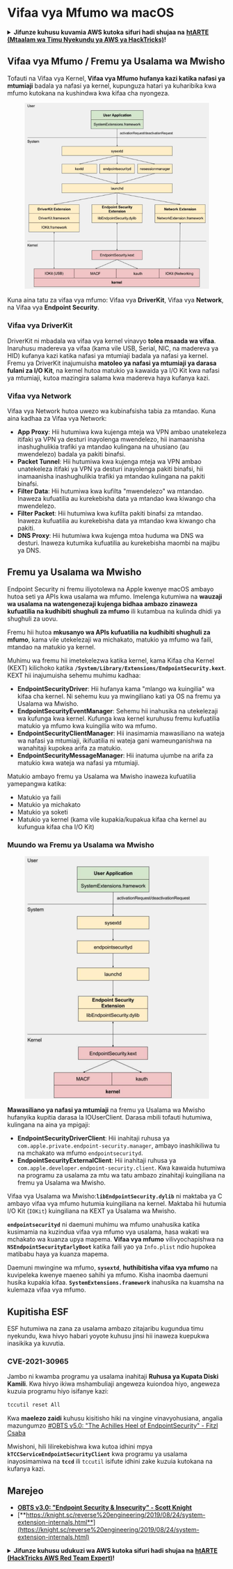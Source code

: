 # Vifaa vya Mfumo wa macOS

<details>

<summary><strong>Jifunze kuhusu kuvamia AWS kutoka sifuri hadi shujaa na</strong> <a href="https://training.hacktricks.xyz/courses/arte"><strong>htARTE (Mtaalam wa Timu Nyekundu ya AWS ya HackTricks)</strong></a><strong>!</strong></summary>

Njia nyingine za kusaidia HackTricks:

* Ikiwa unataka kuona **kampuni yako ikionekana kwenye HackTricks** au **kupakua HackTricks kwa PDF** Angalia [**MIPANGO YA USAJILI**](https://github.com/sponsors/carlospolop)!
* Pata [**bidhaa rasmi za PEASS & HackTricks**](https://peass.creator-spring.com)
* Gundua [**Familia ya PEASS**](https://opensea.io/collection/the-peass-family), mkusanyiko wetu wa [**NFTs**](https://opensea.io/collection/the-peass-family) ya kipekee
* **Jiunge na** 💬 [**Kikundi cha Discord**](https://discord.gg/hRep4RUj7f) au kikundi cha [**telegram**](https://t.me/peass) au **tufuate** kwenye **Twitter** 🐦 [**@carlospolopm**](https://twitter.com/hacktricks\_live)**.**
* **Shiriki mbinu zako za kuvamia kwa kuwasilisha PRs kwa** [**HackTricks**](https://github.com/carlospolop/hacktricks) na [**HackTricks Cloud**](https://github.com/carlospolop/hacktricks-cloud) github repos.

</details>

## Vifaa vya Mfumo / Fremu ya Usalama wa Mwisho

Tofauti na Vifaa vya Kernel, **Vifaa vya Mfumo hufanya kazi katika nafasi ya mtumiaji** badala ya nafasi ya kernel, kupunguza hatari ya kuharibika kwa mfumo kutokana na kushindwa kwa kifaa cha nyongeza.

<figure><img src="../../../.gitbook/assets/image (603).png" alt="https://knight.sc/images/system-extension-internals-1.png"><figcaption></figcaption></figure>

Kuna aina tatu za vifaa vya mfumo: Vifaa vya **DriverKit**, Vifaa vya **Network**, na Vifaa vya **Endpoint Security**.

### **Vifaa vya DriverKit**

DriverKit ni mbadala wa vifaa vya kernel vinavyo **tolea msaada wa vifaa**. Inaruhusu madereva ya vifaa (kama vile USB, Serial, NIC, na madereva ya HID) kufanya kazi katika nafasi ya mtumiaji badala ya nafasi ya kernel. Fremu ya DriverKit inajumuisha **matoleo ya nafasi ya mtumiaji ya darasa fulani za I/O Kit**, na kernel hutoa matukio ya kawaida ya I/O Kit kwa nafasi ya mtumiaji, kutoa mazingira salama kwa madereva haya kufanya kazi.

### **Vifaa vya Network**

Vifaa vya Network hutoa uwezo wa kubinafsisha tabia za mtandao. Kuna aina kadhaa za Vifaa vya Network:

* **App Proxy**: Hii hutumiwa kwa kujenga mteja wa VPN ambao unatekeleza itifaki ya VPN ya desturi inayolenga mwendelezo, hii inamaanisha inashughulikia trafiki ya mtandao kulingana na uhusiano (au mwendelezo) badala ya pakiti binafsi.
* **Packet Tunnel**: Hii hutumiwa kwa kujenga mteja wa VPN ambao unatekeleza itifaki ya VPN ya desturi inayolenga pakiti binafsi, hii inamaanisha inashughulikia trafiki ya mtandao kulingana na pakiti binafsi.
* **Filter Data**: Hii hutumiwa kwa kufilta "mwendelezo" wa mtandao. Inaweza kufuatilia au kurekebisha data ya mtandao kwa kiwango cha mwendelezo.
* **Filter Packet**: Hii hutumiwa kwa kufilta pakiti binafsi za mtandao. Inaweza kufuatilia au kurekebisha data ya mtandao kwa kiwango cha pakiti.
* **DNS Proxy**: Hii hutumiwa kwa kujenga mtoa huduma wa DNS wa desturi. Inaweza kutumika kufuatilia au kurekebisha maombi na majibu ya DNS.

## Fremu ya Usalama wa Mwisho

Endpoint Security ni fremu iliyotolewa na Apple kwenye macOS ambayo hutoa seti ya APIs kwa usalama wa mfumo. Imelenga kutumiwa na **wauzaji wa usalama na watengenezaji kujenga bidhaa ambazo zinaweza kufuatilia na kudhibiti shughuli za mfumo** ili kutambua na kulinda dhidi ya shughuli za uovu.

Fremu hii hutoa **mkusanyo wa APIs kufuatilia na kudhibiti shughuli za mfumo**, kama vile utekelezaji wa michakato, matukio ya mfumo wa faili, mtandao na matukio ya kernel.

Muhimu wa fremu hii imetekelezwa katika kernel, kama Kifaa cha Kernel (KEXT) kilichoko katika **`/System/Library/Extensions/EndpointSecurity.kext`**. KEXT hii inajumuisha sehemu muhimu kadhaa:

* **EndpointSecurityDriver**: Hii hufanya kama "mlango wa kuingilia" wa kifaa cha kernel. Ni sehemu kuu ya mwingiliano kati ya OS na fremu ya Usalama wa Mwisho.
* **EndpointSecurityEventManager**: Sehemu hii inahusika na utekelezaji wa kufunga kwa kernel. Kufunga kwa kernel kuruhusu fremu kufuatilia matukio ya mfumo kwa kuingilia wito wa mfumo.
* **EndpointSecurityClientManager**: Hii inasimamia mawasiliano na wateja wa nafasi ya mtumiaji, ikifuatilia ni wateja gani wameunganishwa na wanahitaji kupokea arifa za matukio.
* **EndpointSecurityMessageManager**: Hii inatuma ujumbe na arifa za matukio kwa wateja wa nafasi ya mtumiaji.

Matukio ambayo fremu ya Usalama wa Mwisho inaweza kufuatilia yamepangwa katika:

* Matukio ya faili
* Matukio ya michakato
* Matukio ya soketi
* Matukio ya kernel (kama vile kupakia/kupakua kifaa cha kernel au kufungua kifaa cha I/O Kit)

### Muundo wa Fremu ya Usalama wa Mwisho

<figure><img src="../../../.gitbook/assets/image (1065).png" alt="https://www.youtube.com/watch?v=jaVkpM1UqOs"><figcaption></figcaption></figure>

**Mawasiliano ya nafasi ya mtumiaji** na fremu ya Usalama wa Mwisho hufanyika kupitia darasa la IOUserClient. Darasa mbili tofauti hutumiwa, kulingana na aina ya mpigaji:

* **EndpointSecurityDriverClient**: Hii inahitaji ruhusa ya `com.apple.private.endpoint-security.manager`, ambayo inashikiliwa tu na mchakato wa mfumo `endpointsecurityd`.
* **EndpointSecurityExternalClient**: Hii inahitaji ruhusa ya `com.apple.developer.endpoint-security.client`. Kwa kawaida hutumiwa na programu za usalama za mtu wa tatu ambazo zinahitaji kuingiliana na fremu ya Usalama wa Mwisho.

Vifaa vya Usalama wa Mwisho:**`libEndpointSecurity.dylib`** ni maktaba ya C ambayo vifaa vya mfumo hutumia kuingiliana na kernel. Maktaba hii hutumia I/O Kit (`IOKit`) kuingiliana na KEXT ya Usalama wa Mwisho.

**`endpointsecurityd`** ni daemuni muhimu wa mfumo unahusika katika kusimamia na kuzindua vifaa vya mfumo vya usalama, hasa wakati wa mchakato wa kuanza upya mapema. **Vifaa vya mfumo** vilivyochapishwa na **`NSEndpointSecurityEarlyBoot`** katika faili yao ya `Info.plist` ndio hupokea matibabu haya ya kuanza mapema.

Daemuni mwingine wa mfumo, **`sysextd`**, **huthibitisha vifaa vya mfumo** na kuvipeleka kwenye maeneo sahihi ya mfumo. Kisha inaomba daemuni husika kupakia kifaa. **`SystemExtensions.framework`** inahusika na kuamsha na kulemaza vifaa vya mfumo. 

## Kupitisha ESF

ESF hutumiwa na zana za usalama ambazo zitajaribu kugundua timu nyekundu, kwa hivyo habari yoyote kuhusu jinsi hii inaweza kuepukwa inasikika ya kuvutia.

### CVE-2021-30965

Jambo ni kwamba programu ya usalama inahitaji **Ruhusa ya Kupata Diski Kamili**. Kwa hivyo ikiwa mshambuliaji angeweza kuiondoa hiyo, angeweza kuzuia programu hiyo isifanye kazi:
```bash
tccutil reset All
```
Kwa **maelezo zaidi** kuhusu kisitisho hiki na vingine vinavyohusiana, angalia mazungumzo [#OBTS v5.0: "The Achilles Heel of EndpointSecurity" - Fitzl Csaba](https://www.youtube.com/watch?v=lQO7tvNCoTI)

Mwishoni, hili lilirekebishwa kwa kutoa idhini mpya **`kTCCServiceEndpointSecurityClient`** kwa programu ya usalama inayosimamiwa na **`tccd`** ili `tccutil` isifute idhini zake kuzuia kutokana na kufanya kazi.

## Marejeo

* [**OBTS v3.0: "Endpoint Security & Insecurity" - Scott Knight**](https://www.youtube.com/watch?v=jaVkpM1UqOs)
* [**https://knight.sc/reverse%20engineering/2019/08/24/system-extension-internals.html**](https://knight.sc/reverse%20engineering/2019/08/24/system-extension-internals.html)

<details>

<summary><strong>Jifunze kuhusu udukuzi wa AWS kutoka sifuri hadi shujaa na</strong> <a href="https://training.hacktricks.xyz/courses/arte"><strong>htARTE (HackTricks AWS Red Team Expert)</strong></a><strong>!</strong></summary>

Njia nyingine za kusaidia HackTricks:

* Ikiwa unataka kuona **kampuni yako ikitangazwa kwenye HackTricks** au **kupakua HackTricks kwa PDF** Angalia [**MIPANGO YA KUJIUNGA**](https://github.com/sponsors/carlospolop)!
* Pata [**bidhaa rasmi za PEASS & HackTricks**](https://peass.creator-spring.com)
* Gundua [**Familia ya PEASS**](https://opensea.io/collection/the-peass-family), mkusanyiko wetu wa [**NFTs**](https://opensea.io/collection/the-peass-family) ya kipekee
* **Jiunge na** 💬 [**Kikundi cha Discord**](https://discord.gg/hRep4RUj7f) au kikundi cha [**telegram**](https://t.me/peass) au **tufuate** kwenye **Twitter** 🐦 [**@carlospolopm**](https://twitter.com/hacktricks\_live)**.**
* **Shiriki mbinu zako za udukuzi kwa kuwasilisha PRs kwa** [**HackTricks**](https://github.com/carlospolop/hacktricks) na [**HackTricks Cloud**](https://github.com/carlospolop/hacktricks-cloud) repos za github.

</details>
